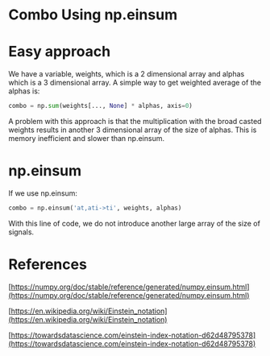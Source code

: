 # Combo Using np.einsum

# Easy approach

We have a variable, weights, which is a 2 dimensional array and alphas which is a 3 dimensional array. A simple way to get weighted average of the alphas is:

```python
combo = np.sum(weights[..., None] * alphas, axis=0)
```

A problem with this approach is that the multiplication with the broad casted weights results in another 3 dimensional array of the size of alphas. This is memory inefficient and slower than np.einsum.

# np.einsum

If we use np.einsum:

```python
combo = np.einsum('at,ati->ti', weights, alphas)
```

With this line of code, we do not introduce another large array of the size of signals.

# References

[https://numpy.org/doc/stable/reference/generated/numpy.einsum.html](https://numpy.org/doc/stable/reference/generated/numpy.einsum.html)

[https://en.wikipedia.org/wiki/Einstein_notation](https://en.wikipedia.org/wiki/Einstein_notation)

[https://towardsdatascience.com/einstein-index-notation-d62d48795378](https://towardsdatascience.com/einstein-index-notation-d62d48795378)